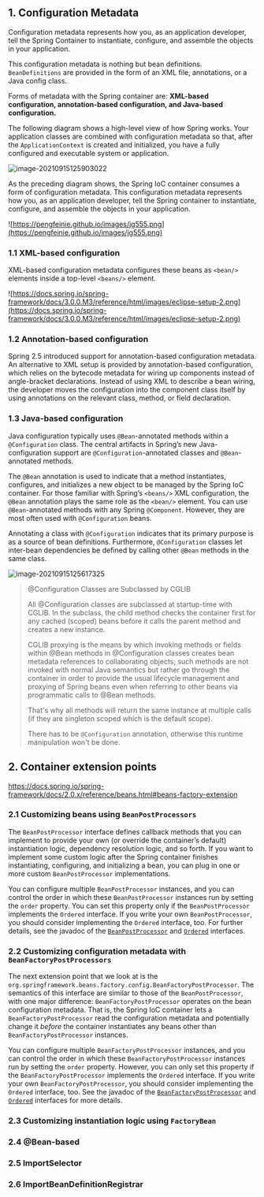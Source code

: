 

## 1. Configuration Metadata

Configuration metadata represents how you, as an application developer, tell the Spring Container to instantiate, configure, and assemble the objects in your application.

This configuration metadata is nothing but bean definitions. `BeanDefinitions` are provided in the form of an XML file, annotations, or a Java config class.

Forms of metadata with the Spring container are: **XML-based configuration, annotation-based configuration, and Java-based configuration.**

The following diagram shows a high-level view of how Spring works. Your application classes are combined with configuration metadata so that, after the `ApplicationContext` is created and initialized, you have a fully configured and executable system or application.

![image-20210915125903022](https://docs.spring.io/spring-framework/docs/5.2.x/spring-framework-reference/images/container-magic.png)

As the preceding diagram shows, the Spring IoC container consumes a form of configuration metadata. This configuration metadata represents how you, as an application developer, tell the Spring container to instantiate, configure, and assemble the objects in your application.

![https://pengfeinie.github.io/images/jg555.png](https://pengfeinie.github.io/images/jg555.png)

### 1.1 XML-based configuration

XML-based configuration metadata configures these beans as `<bean/>` elements inside a top-level `<beans/>` element.

![https://docs.spring.io/spring-framework/docs/3.0.0.M3/reference/html/images/eclipse-setup-2.png](https://docs.spring.io/spring-framework/docs/3.0.0.M3/reference/html/images/eclipse-setup-2.png)

### 1.2 Annotation-based configuration

Spring 2.5 introduced support for annotation-based configuration metadata. An alternative to XML setup is provided by annotation-based configuration, which relies on the bytecode metadata for wiring up components instead of angle-bracket declarations. Instead of using XML to describe a bean wiring, the developer moves the configuration into the component class itself by using annotations on the relevant class, method, or field declaration.

### 1.3 Java-based configuration

Java configuration typically uses `@Bean`-annotated methods within a `@Configuration` class. The central artifacts in Spring’s new Java-configuration support are `@Configuration`-annotated classes and `@Bean`-annotated methods.

The `@Bean` annotation is used to indicate that a method instantiates, configures, and initializes a new object to be managed by the Spring IoC container. For those familiar with Spring’s `<beans/>` XML configuration, the `@Bean` annotation plays the same role as the `<bean/>` element. You can use `@Bean`-annotated methods with any Spring `@Component`. However, they are most often used with `@Configuration` beans.

Annotating a class with `@Configuration` indicates that its primary purpose is as a source of bean definitions. Furthermore, `@Configuration` classes let inter-bean dependencies be defined by calling other `@Bean` methods in the same class. 

![image-20210915125617325](https://pengfeinie.github.io/images/image-20210915125617325.png)

> @Configuration Classes are Subclassed by CGLIB
>
> All @Configuration classes are subclassed at startup-time with CGLIB. In the subclass, the child method checks the container first for any cached (scoped) beans before it calls the parent method and creates a new instance.
>
>  CGLIB proxying is the means by which invoking methods or fields within @Bean methods in @Configuration classes creates bean metadata references to collaborating objects; such methods are not invoked with normal Java semantics but rather go through the container in order to provide the usual lifecycle management and proxying of Spring beans even when referring to other beans via programmatic calls to @Bean methods.
>
> That's why all methods will return the same instance at multiple calls (if they are singleton scoped which is the default scope).
>
> There has to be `@Configuration` annotation, otherwise this runtime manipulation won't be done.

## 2. Container extension points

https://docs.spring.io/spring-framework/docs/2.0.x/reference/beans.html#beans-factory-extension

### 2.1 Customizing beans using `BeanPostProcessors`

The `BeanPostProcessor` interface defines callback methods that you can implement to provide your own (or override the container’s default) instantiation logic, dependency resolution logic, and so forth. If you want to implement some custom logic after the Spring container finishes instantiating, configuring, and initializing a bean, you can plug in one or more custom `BeanPostProcessor` implementations.

You can configure multiple `BeanPostProcessor` instances, and you can control the order in which these `BeanPostProcessor` instances run by setting the `order` property. You can set this property only if the `BeanPostProcessor` implements the `Ordered` interface. If you write your own `BeanPostProcessor`, you should consider implementing the `Ordered` interface, too. For further details, see the javadoc of the [`BeanPostProcessor`](https://docs.spring.io/spring-framework/docs/5.2.16.RELEASE/javadoc-api/org/springframework/beans/factory/config/BeanPostProcessor.html) and [`Ordered`](https://docs.spring.io/spring-framework/docs/5.2.16.RELEASE/javadoc-api/org/springframework/core/Ordered.html) interfaces. 

### 2.2 Customizing configuration metadata with `BeanFactoryPostProcessors`

The next extension point that we look at is the `org.springframework.beans.factory.config.BeanFactoryPostProcessor`. The semantics of this interface are similar to those of the `BeanPostProcessor`, with one major difference: `BeanFactoryPostProcessor` operates on the bean configuration metadata. That is, the Spring IoC container lets a `BeanFactoryPostProcessor` read the configuration metadata and potentially change it *before* the container instantiates any beans other than `BeanFactoryPostProcessor` instances.

You can configure multiple `BeanFactoryPostProcessor` instances, and you can control the order in which these `BeanFactoryPostProcessor` instances run by setting the `order` property. However, you can only set this property if the `BeanFactoryPostProcessor` implements the `Ordered` interface. If you write your own `BeanFactoryPostProcessor`, you should consider implementing the `Ordered` interface, too. See the javadoc of the [`BeanFactoryPostProcessor`](https://docs.spring.io/spring-framework/docs/5.2.16.RELEASE/javadoc-api/org/springframework/beans/factory/config/BeanFactoryPostProcessor.html) and [`Ordered`](https://docs.spring.io/spring-framework/docs/5.2.16.RELEASE/javadoc-api/org/springframework/core/Ordered.html) interfaces for more details.

### 2.3 Customizing instantiation logic using `FactoryBean`

### 2.4 @Bean-based

### 2.5 ImportSelector

### 2.6 ImportBeanDefinitionRegistrar

